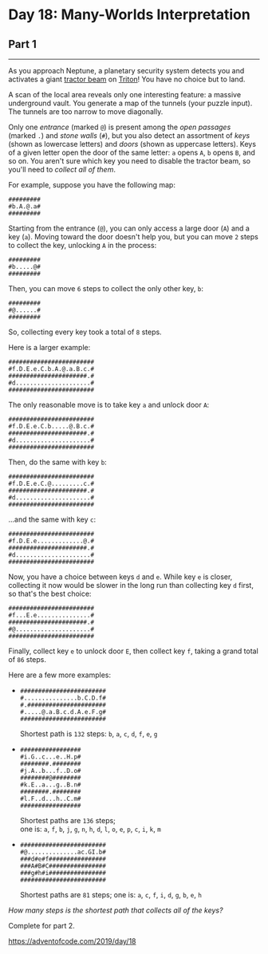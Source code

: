 # Day 18: Many-Worlds Interpretation
## Part 1
------------------------------------------

As you approach Neptune, a planetary security system detects you and activates a giant [tractor beam](https://en.wikipedia.org/wiki/Tractor_beam) on [Triton](https://en.wikipedia.org/wiki/Triton_(moon))! You have no choice but to land.

A scan of the local area reveals only one interesting feature: a massive underground vault. You generate a map of the tunnels (your puzzle input). The tunnels are too narrow to move diagonally.

Only one *entrance* (marked `@`) is present among the *open passages* (marked `.`) and *stone walls* (`#`), but you also detect an assortment of *keys* (shown as lowercase letters) and *doors* (shown as uppercase letters). Keys of a given letter open the door of the same letter: `a` opens `A`, `b` opens `B`, and so on. You aren't sure which key you need to disable the tractor beam, so you'll need to *collect all of them*.

For example, suppose you have the following map:

```
#########
#b.A.@.a#
#########

```

Starting from the entrance (`@`), you can only access a large door (`A`) and a key (`a`). Moving toward the door doesn't help you, but you can move `2` steps to collect the key, unlocking `A` in the process:

```
#########
#b.....@#
#########

```

Then, you can move `6` steps to collect the only other key, `b`:

```
#########
#@......#
#########

```

So, collecting every key took a total of `8` steps.

Here is a larger example:

```
########################
#f.D.E.e.C.b.A.@.a.B.c.#
######################.#
#d.....................#
########################

```

The only reasonable move is to take key `a` and unlock door `A`:

```
########################
#f.D.E.e.C.b.....@.B.c.#
######################.#
#d.....................#
########################

```

Then, do the same with key `b`:

```
########################
#f.D.E.e.C.@.........c.#
######################.#
#d.....................#
########################

```

...and the same with key `c`:

```
########################
#f.D.E.e.............@.#
######################.#
#d.....................#
########################

```

Now, you have a choice between keys `d` and `e`. While key `e` is closer, collecting it now would be slower in the long run than collecting key `d` first, so that's the best choice:

```
########################
#f...E.e...............#
######################.#
#@.....................#
########################

```

Finally, collect key `e` to unlock door `E`, then collect key `f`, taking a grand total of `86` steps.

Here are a few more examples:

* ```
  ########################
  #...............b.C.D.f#
  #.######################
  #.....@.a.B.c.d.A.e.F.g#
  ########################
  
  ```
  
  Shortest path is `132` steps: `b`, `a`, `c`, `d`, `f`, `e`, `g`
* ```
  #################
  #i.G..c...e..H.p#
  ########.########
  #j.A..b...f..D.o#
  ########@########
  #k.E..a...g..B.n#
  ########.########
  #l.F..d...h..C.m#
  #################
  
  ```
  
  Shortest paths are `136` steps;  
  one is: `a`, `f`, `b`, `j`, `g`, `n`, `h`, `d`, `l`, `o`, `e`, `p`, `c`, `i`, `k`, `m`
* ```
  ########################
  #@..............ac.GI.b#
  ###d#e#f################
  ###A#B#C################
  ###g#h#i################
  ########################
  
  ```
  
  Shortest paths are `81` steps; one is: `a`, `c`, `f`, `i`, `d`, `g`, `b`, `e`, `h`

*How many steps is the shortest path that collects all of the keys?*



Complete for part 2.

https://adventofcode.com/2019/day/18

